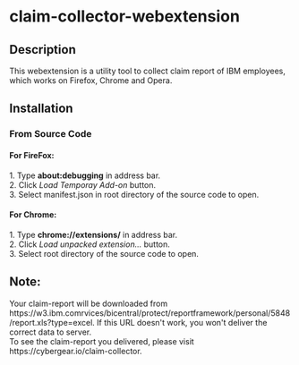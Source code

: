 # claim-collector-webextension
<h2>Description</h2>
This webextension is a utility tool to collect claim report of IBM employees, which works on Firefox, Chrome and Opera.

<h2>Installation</h2>
<h3>From Source Code</h3>
<h4>For FireFox:</h4>
1. Type <b>about:debugging</b> in address bar.<br/>
2. Click <i>Load Temporay Add-on</i> button.</br>
3. Select manifest.json in root directory of the source code to open.

<h4>For Chrome:</h4>
1. Type <b>chrome://extensions/</b> in address bar.<br/>
2. Click <i>Load unpacked extension...</i> button.<br/>
3. Select root directory of the source code to open.

<h2>Note:</h2> 
Your claim-report will be downloaded from https://w3.ibm.comrvices/bicentral/protect/reportframework/personal/5848/report.xls?type=excel. If this URL doesn't work, you won't deliver the correct data to server.<br/>
To see the claim-report you delivered, please visit https://cybergear.io/claim-collector.
